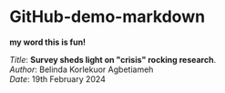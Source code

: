 # GitHub-demo-markdown

__my word this is fun!__

_Title_: __Survey sheds light on "crisis" rocking research__.  
_Author_: Belinda Korlekuor Agbetiameh   
_Date_: 19th February 2024   
